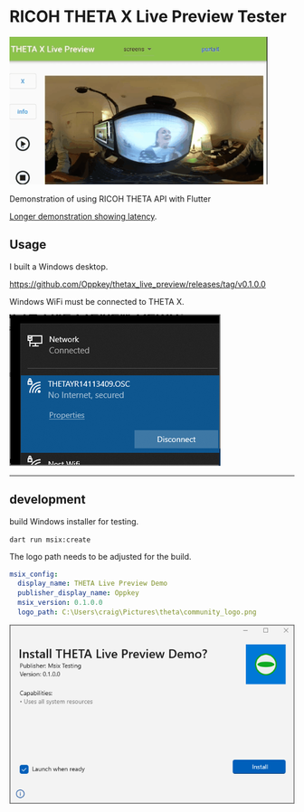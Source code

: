 # RICOH THETA X Live Preview Tester

![screenshot](docs/images/screenshot.gif)

Demonstration of using RICOH THETA API with Flutter

[Longer demonstration showing latency](https://youtu.be/8YXY8XcQNnM).

## Usage

I built a Windows desktop.

https://github.com/Oppkey/thetax_live_preview/releases/tag/v0.1.0.0

Windows WiFi must be connected to THETA X.

![windows wifi](docs/images/wifi_connect.png)

---

## development

build Windows installer for testing.

`dart run msix:create`

The logo path needs to be adjusted for the build.

```yaml
msix_config:
  display_name: THETA Live Preview Demo
  publisher_display_name: Oppkey
  msix_version: 0.1.0.0
  logo_path: C:\Users\craig\Pictures\theta\community_logo.png
```

![msix installer](./docs/images/msix_installer.png)
